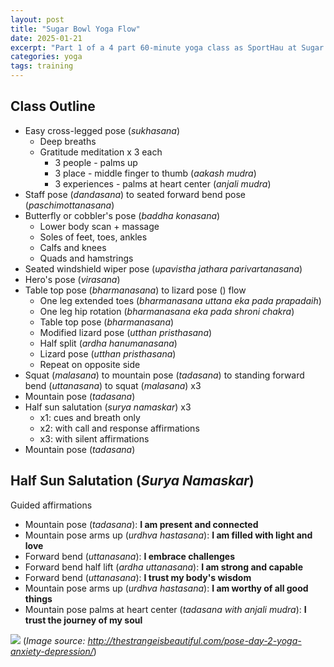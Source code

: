 ```yaml
---
layout: post
title: "Sugar Bowl Yoga Flow"
date: 2025-01-21
excerpt: "Part 1 of a 4 part 60-minute yoga class as SportHau at Sugar Bowl. Part 1 is focuses on grounding, mediating, and gentle stretching to prepare the mind, body, and spirit for the deeper stretchers later in the class."
categories: yoga
tags: training
---
```


       
## Class Outline

* Easy cross-legged pose (_sukhasana_)
	* Deep breaths
	* Gratitude meditation x 3 each
		* 3 people - palms up
		* 3 place -  middle finger to thumb (_aakash mudra_)
		* 3 experiences - palms at heart center (_anjali mudra_)
* Staff pose (_dandasana_) to seated forward bend pose (_paschimottanasana_)	
* Butterfly or cobbler's pose (_baddha konasana_) 
	* Lower body scan + massage
	* Soles of feet, toes, ankles 
	* Calfs and knees
	* Quads and hamstrings
* Seated windshield wiper pose (_upavistha jathara parivartanasana_)
* Hero's pose (_virasana_)	
* Table top pose (_bharmanasana_) to lizard pose () flow
	* One leg extended toes (_bharmanasana uttana eka pada prapadaih_)
	* One leg hip rotation (_bharmanasana eka pada shroni chakra_)
	* Table top pose (_bharmanasana_)
	* Modified lizard pose (_utthan pristhasana_)
	* Half split (_ardha hanumanasana_)
	* Lizard pose (_utthan pristhasana_)
	* Repeat on opposite side
* Squat (_malasana_) to mountain pose (_tadasana_) to standing forward bend (_uttanasana_) to squat (_malasana_) x3
* Mountain pose (_tadasana_)
* Half sun salutation (_surya namaskar_) x3
	* x1: cues and breath only
	* x2: with call and response affirmations
	* x3: with silent affirmations
* Mountain pose (_tadasana_)

## Half Sun Salutation (_Surya Namaskar_)

Guided affirmations

* Mountain pose (_tadasana_): **I am present and connected**
* Mountain pose arms up (_urdhva hastasana_): **I am filled with light and love**
* Forward bend (_uttanasana_): **I embrace challenges**
* Forward bend half lift (_ardha uttanasana_): **I am strong and capable**
* Forward bend (_uttanasana_): **I trust my body's wisdom**
* Mountain pose arms up (_urdhva hastasana_): **I am worthy of all good things**
* Mountain pose palms at heart center (_tadasana with anjali mudra_): **I trust the journey of my soul**


![](http://thestrangeisbeautiful.com/wp-content/uploads/2014/10/half-sun-salutation1-1024x668.jpg) (_Image source: http://thestrangeisbeautiful.com/pose-day-2-yoga-anxiety-depression/_)

